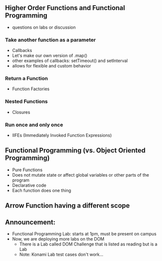 ## Higher Order Functions and Functional Programming
- questions on labs or discussion

### Take another function as a parameter
 - Callbacks
  - Let's make our own version of .map()
  - other examples of callbacks: setTimeout() and setInterval
  - allows for flexible and custom behavior

### Return a Function
 - Function Factories

### Nested Functions
 - Closures

### Run once and only once
- IIFEs (Immediately Invoked Function Expressions)

## Functional Programming (vs. Object Oriented Programming)
 - Pure Functions
 - Does not mutate state or affect global variables or other parts of the program
 - Declarative code
 - Each function does one thing

## Arrow Function having a different scope



## Announcement:
- Functional Programming Lab: starts at 1pm, must be present on campus
- Now, we are deploying more labs on the DOM
  - There is a Lab called DOM Challenge that is listed as reading but is a Lab
  - Note: Konami Lab test cases don't work...
